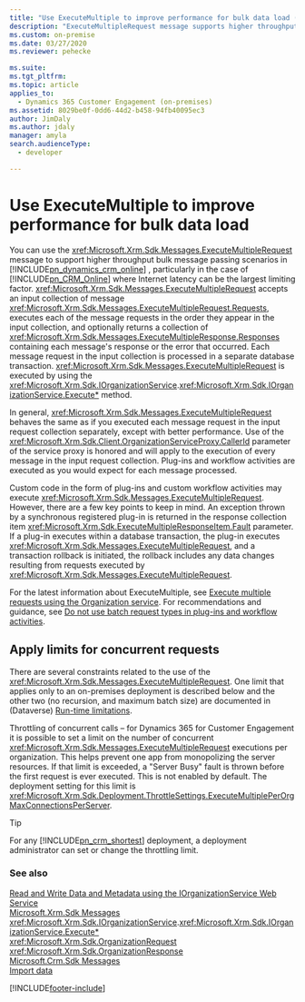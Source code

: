 ```yaml
---
title: "Use ExecuteMultiple to improve performance for bulk data load (Developer Guide for Dynamics 365 Customer Engagement)| MicrosoftDocs"
description: "ExecuteMultipleRequest message supports higher throughput bulk message passing scenarios in Dynamics 365 Customer Engagement (on-premises) Customer Engagement, particularly in the case of Dynamics 365 Customer Engagement (on-premises) where Internet latency can be the largest limiting factor"
ms.custom: on-premise
ms.date: 03/27/2020
ms.reviewer: pehecke

ms.suite: 
ms.tgt_pltfrm: 
ms.topic: article
applies_to: 
  - Dynamics 365 Customer Engagement (on-premises)
ms.assetid: 8029be0f-0dd6-44d2-b458-94fb40095ec3
author: JimDaly
ms.author: jdaly
manager: amyla
search.audienceType: 
  - developer

---
```

# Use ExecuteMultiple to improve performance for bulk data load

You can use the <xref:Microsoft.Xrm.Sdk.Messages.ExecuteMultipleRequest> message to support higher throughput bulk message passing scenarios in [!INCLUDE[pn_dynamics_crm_online](../../includes/pn-dynamics-crm-online.md)] , particularly in the case of [!INCLUDE[pn_CRM_Online](../../includes/pn-crm-online.md)] where Internet latency can be the largest limiting factor. <xref:Microsoft.Xrm.Sdk.Messages.ExecuteMultipleRequest> accepts an input collection of message <xref:Microsoft.Xrm.Sdk.Messages.ExecuteMultipleRequest.Requests>, executes each of the message requests in the order they appear in the input collection, and optionally returns a collection of <xref:Microsoft.Xrm.Sdk.Messages.ExecuteMultipleResponse.Responses> containing each message's response or the error that occurred. Each message request in the input collection is processed in a separate database transaction. <xref:Microsoft.Xrm.Sdk.Messages.ExecuteMultipleRequest> is executed by using the <xref:Microsoft.Xrm.Sdk.IOrganizationService>.<xref:Microsoft.Xrm.Sdk.IOrganizationService.Execute*> method.  
  
In general, <xref:Microsoft.Xrm.Sdk.Messages.ExecuteMultipleRequest> behaves the same as if you executed each message request in the input request collection separately, except with better performance. Use of the <xref:Microsoft.Xrm.Sdk.Client.OrganizationServiceProxy.CallerId> parameter of the service proxy is honored and will apply to the execution of every message in the input request collection. Plug-ins and workflow activities are executed as you would expect for each message processed.  

Custom code in the form of plug-ins and custom workflow activities may execute <xref:Microsoft.Xrm.Sdk.Messages.ExecuteMultipleRequest>. However, there are a few key points to keep in mind. An exception thrown by a synchronous registered plug-in is returned in the response collection item <xref:Microsoft.Xrm.Sdk.ExecuteMultipleResponseItem.Fault> parameter. If a plug-in executes within a database transaction, the plug-in executes <xref:Microsoft.Xrm.Sdk.Messages.ExecuteMultipleRequest>, and a transaction rollback is initiated, the rollback includes any data changes resulting from requests executed by <xref:Microsoft.Xrm.Sdk.Messages.ExecuteMultipleRequest>.

For the latest information about ExecuteMultiple, see [Execute multiple requests using the Organization service](/powerapps/developer/data-platform/org-service/execute-multiple-requests). For recommendations and guidance, see [Do not use batch request types in plug-ins and workflow activities](/power-apps/developer/data-platform/best-practices/business-logic/avoid-batch-requests-plugin).
  
<a name="limitations"></a>

## Apply limits for concurrent requests

There are several constraints related to the use of the <xref:Microsoft.Xrm.Sdk.Messages.ExecuteMultipleRequest>. One limit that applies only to an on-premises deployment is described below and the other two (no recursion, and maximum batch size) are documented in (Dataverse) [Run-time limitations](/powerapps/developer/common-data-service/org-service/execute-multiple-requests#run-time-limitations).

Throttling of concurrent calls – for Dynamics 365 for Customer Engagement it is possible to set a limit on the number of concurrent <xref:Microsoft.Xrm.Sdk.Messages.ExecuteMultipleRequest> executions per organization. This helps prevent one app from monopolizing the server resources. If that limit is exceeded, a "Server Busy" fault is thrown before the first request is ever executed. This is not enabled by default. The deployment setting for this limit is <xref:Microsoft.Xrm.Sdk.Deployment.ThrottleSettings.ExecuteMultiplePerOrgMaxConnectionsPerServer>.
  
  > [!TIP]
  >  For any [!INCLUDE[pn_crm_shortest](../../includes/pn-crm-shortest.md)] deployment, a deployment administrator can set or change the throttling limit.  
  
### See also  
 [Read and Write Data and Metadata using the IOrganizationService Web Service](use-organization-service-read-write-data-metadata.md)   
 [Microsoft.Xrm.Sdk Messages](/dotnet/api/microsoft.xrm.sdk.messages)   
 <xref:Microsoft.Xrm.Sdk.IOrganizationService>.<xref:Microsoft.Xrm.Sdk.IOrganizationService.Execute*>   
 <xref:Microsoft.Xrm.Sdk.OrganizationRequest>   
 <xref:Microsoft.Xrm.Sdk.OrganizationResponse>   
 [Microsoft.Crm.Sdk Messages](/dotnet/api/microsoft.crm.sdk.messages)   
 [Import data](../import-data.md)
 

[!INCLUDE[footer-include](../../../../includes/footer-banner.md)]